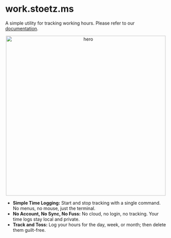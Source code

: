 # work.stoetz.ms

A simple utility for tracking working hours.
Please refer to our [documentation](https://work.stoetz.ms).

<p align="center">
    <img src="/milesstoetzner/stoetzms-work/raw/docs/.github/docs/public/hero.png" alt="hero" width="500"/>
</p>

- **Simple Time Logging:** Start and stop tracking with a single command. No menus, no mouse, just the terminal.
- **No Account, No Sync, No Fuss:** No cloud, no login, no tracking. Your time logs stay local and private.
- **Track and Toss:** Log your hours for the day, week, or month; then delete them guilt-free.
